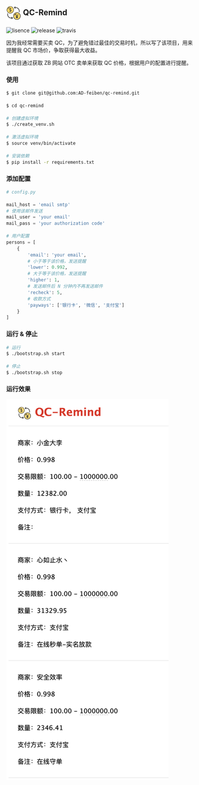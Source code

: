 ## <img style="width: 40px;vertical-align: middle;" src="./assets/logo.png"/> QC-Remind

![lisence](https://img.shields.io/github/license/ad-feiben/qc-remind)
![release](https://img.shields.io/github/v/release/ad-feiben/qc-remind.svg)
![travis](https://img.shields.io/travis/ad-feiben/qc-remind?logo=travis)

因为我经常需要买卖 QC，为了避免错过最佳的交易时机，所以写了该项目，用来提醒我 QC 市场价，争取获得最大收益。

该项目通过获取 ZB 网站 OTC 卖单来获取 QC 价格，根据用户的配置进行提醒。

### 使用

```bash
$ git clone git@github.com:AD-feiben/qc-remind.git

$ cd qc-remind

# 创建虚拟环境
$ ./create_venv.sh

# 激活虚拟环境
$ source venv/bin/activate

# 安装依赖
$ pip install -r requirements.txt
```

### 添加配置

```python
# config.py

mail_host = 'email smtp'
# 使用该邮件发送
mail_user = 'your email'
mail_pass = 'your authorization code'

# 用户配置
persons = [
    {
        'email': 'your email',
        # 小于等于该价格，发送提醒
        'lower': 0.992,
        # 大于等于该价格，发送提醒
        'higher': 1,
        # 发送邮件后 N 分钟内不再发送邮件
        'recheck': 5,
        # 收款方式
        'payways': ['银行卡', '微信', '支付宝']
    }
]
```

### 运行 & 停止

```bash
# 运行
$ ./bootstrap.sh start

# 停止
$ ./bootstrap.sh stop
```

### 运行效果

![](./assets/img1.png)